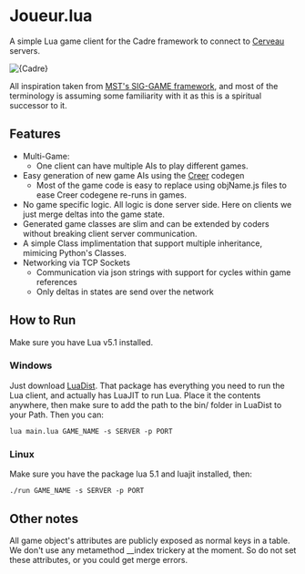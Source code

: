 # Joueur.lua
A simple Lua game client for the Cadre framework to connect to [Cerveau](https://github.com/JacobFischer/Cerveau) servers.

![{Cadre}](http://i.imgur.com/17wwI3f.png)

All inspiration taken from [MST's SIG-GAME framework](https://github.com/siggame), and most of the terminology is assuming some familiarity with it as this is a spiritual successor to it.

## Features

* Multi-Game:
  * One client can have multiple AIs to play different games.
* Easy generation of new game AIs using the [Creer](https://github.com/JacobFischer/Creer) codegen
  * Most of the game code is easy to replace using objName.js files to ease Creer codegene re-runs in games.
* No game specific logic. All logic is done server side. Here on clients we just merge deltas into the game state.
* Generated game classes are slim and can be extended by coders without breaking client server communication.
* A simple Class implimentation that support multiple inheritance, mimicing Python's Classes.
* Networking via TCP Sockets
  * Communication via json strings with support for cycles within game references
  * Only deltas in states are send over the network

## How to Run

Make sure you have Lua v5.1 installed.

### Windows

Just download [LuaDist](http://luadist.org/). That package has everything you need to run the Lua client, and actually has LuaJIT to run Lua. Place it the contents anywhere, then make sure to add the path to the bin/ folder in LuaDist to your Path. Then you can:

```
lua main.lua GAME_NAME -s SERVER -p PORT
```

### Linux

Make sure you have the package lua 5.1 and luajit installed, then:

```
./run GAME_NAME -s SERVER -p PORT
```

## Other notes

All game object's attributes are publicly exposed as normal keys in a table. We don't use any metamethod __index trickery at the moment. So do not set these attributes, or you could get merge errors.
